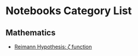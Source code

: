 # Notebooks Category List


## Mathematics

- [Reimann Hypothesis: 𝜁 function](Mathematics/Reimann-Hypothesis.ipynb)


